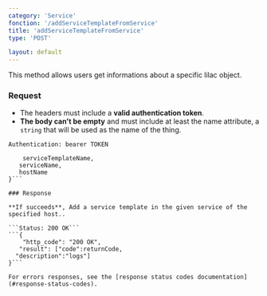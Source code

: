 ```yaml
---
category: 'Service'
fonction: '/addServiceTemplateFromService'
title: 'addServiceTemplateFromService'
type: 'POST'

layout: default
---
```


This method allows users get informations about a specific lilac object.

### Request

* The headers must include a **valid authentication token**.
* **The body can't be empty** and must include at least the name attribute, a `string` that will be used as the name of the thing.

```Authentication: bearer TOKEN```
```{
    serviceTemplateName,
   serviceName,
   hostName
}```

### Response

**If succeeds**, Add a service template in the given service of the specified host..

```Status: 200 OK```
```{
    "http_code": "200 OK",
   "result": ["code":returnCode,
  "description":"logs"]
}```

For errors responses, see the [response status codes documentation](#response-status-codes).